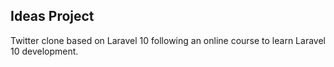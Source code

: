 ## Ideas Project

Twitter clone based on Laravel 10 following an online course to learn Laravel 10 development.